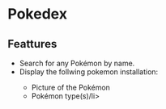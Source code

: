# Pokedex

<h2>Feattures</h2>
<ul>
  <li>Search for any Pokémon by name.</li>
  <li>Display the follwing pokemon installation:</li>
  <ul>
    <li>Picture of the Pokémon</li>
    <li>Pokémon type(s)/li>
  </ul>
</ul>
